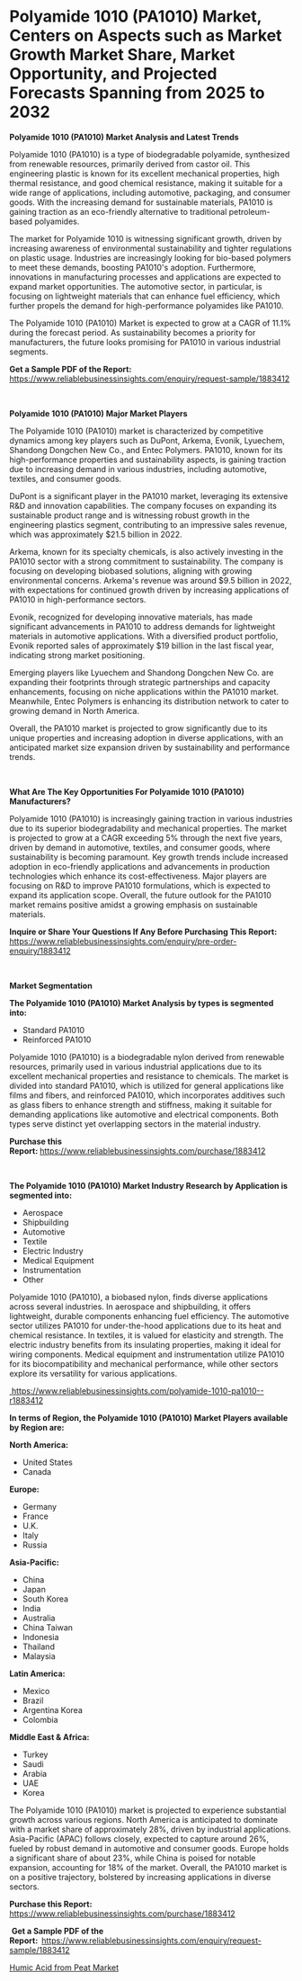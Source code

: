 <p><h1>Polyamide 1010 (PA1010) Market, Centers on Aspects such as Market Growth Market Share, Market Opportunity, and Projected Forecasts Spanning from 2025 to 2032</h1></p><p><strong>Polyamide 1010 (PA1010) Market Analysis and Latest Trends</strong></p>
<p><p>Polyamide 1010 (PA1010) is a type of biodegradable polyamide, synthesized from renewable resources, primarily derived from castor oil. This engineering plastic is known for its excellent mechanical properties, high thermal resistance, and good chemical resistance, making it suitable for a wide range of applications, including automotive, packaging, and consumer goods. With the increasing demand for sustainable materials, PA1010 is gaining traction as an eco-friendly alternative to traditional petroleum-based polyamides.</p><p>The market for Polyamide 1010 is witnessing significant growth, driven by increasing awareness of environmental sustainability and tighter regulations on plastic usage. Industries are increasingly looking for bio-based polymers to meet these demands, boosting PA1010's adoption. Furthermore, innovations in manufacturing processes and applications are expected to expand market opportunities. The automotive sector, in particular, is focusing on lightweight materials that can enhance fuel efficiency, which further propels the demand for high-performance polyamides like PA1010.</p><p>The Polyamide 1010 (PA1010) Market is expected to grow at a CAGR of 11.1% during the forecast period. As sustainability becomes a priority for manufacturers, the future looks promising for PA1010 in various industrial segments.</p></p>
<p><strong>Get a Sample PDF of the Report:&nbsp;</strong> <a href="https://www.reliablebusinessinsights.com/enquiry/request-sample/1883412?utm_campaign=2247&utm_medium=2&utm_source=Github&utm_content=ia&utm_term=03042025&utm_id=polyamide-1010-pa1010">https://www.reliablebusinessinsights.com/enquiry/request-sample/1883412</a></p>
<p>&nbsp;</p>
<p><strong>Polyamide 1010 (PA1010) Major Market Players</strong></p>
<p><p>The Polyamide 1010 (PA1010) market is characterized by competitive dynamics among key players such as DuPont, Arkema, Evonik, Lyuechem, Shandong Dongchen New Co., and Entec Polymers. PA1010, known for its high-performance properties and sustainability aspects, is gaining traction due to increasing demand in various industries, including automotive, textiles, and consumer goods.</p><p>DuPont is a significant player in the PA1010 market, leveraging its extensive R&D and innovation capabilities. The company focuses on expanding its sustainable product range and is witnessing robust growth in the engineering plastics segment, contributing to an impressive sales revenue, which was approximately $21.5 billion in 2022.</p><p>Arkema, known for its specialty chemicals, is also actively investing in the PA1010 sector with a strong commitment to sustainability. The company is focusing on developing biobased solutions, aligning with growing environmental concerns. Arkema's revenue was around $9.5 billion in 2022, with expectations for continued growth driven by increasing applications of PA1010 in high-performance sectors.</p><p>Evonik, recognized for developing innovative materials, has made significant advancements in PA1010 to address demands for lightweight materials in automotive applications. With a diversified product portfolio, Evonik reported sales of approximately $19 billion in the last fiscal year, indicating strong market positioning.</p><p>Emerging players like Lyuechem and Shandong Dongchen New Co. are expanding their footprints through strategic partnerships and capacity enhancements, focusing on niche applications within the PA1010 market. Meanwhile, Entec Polymers is enhancing its distribution network to cater to growing demand in North America.</p><p>Overall, the PA1010 market is projected to grow significantly due to its unique properties and increasing adoption in diverse applications, with an anticipated market size expansion driven by sustainability and performance trends.</p></p>
<p>&nbsp;</p>
<p><strong>What Are The Key Opportunities For Polyamide 1010 (PA1010) Manufacturers?</strong></p>
<p><p>Polyamide 1010 (PA1010) is increasingly gaining traction in various industries due to its superior biodegradability and mechanical properties. The market is projected to grow at a CAGR exceeding 5% through the next five years, driven by demand in automotive, textiles, and consumer goods, where sustainability is becoming paramount. Key growth trends include increased adoption in eco-friendly applications and advancements in production technologies which enhance its cost-effectiveness. Major players are focusing on R&D to improve PA1010 formulations, which is expected to expand its application scope. Overall, the future outlook for the PA1010 market remains positive amidst a growing emphasis on sustainable materials.</p></p>
<p><strong>Inquire or Share Your Questions If Any Before Purchasing This Report:</strong> <a href="https://www.reliablebusinessinsights.com/enquiry/pre-order-enquiry/1883412?utm_campaign=2247&utm_medium=2&utm_source=Github&utm_content=ia&utm_term=03042025&utm_id=polyamide-1010-pa1010">https://www.reliablebusinessinsights.com/enquiry/pre-order-enquiry/1883412</a></p>
<p>&nbsp;</p>
<p><strong>Market Segmentation</strong></p>
<p><strong>The Polyamide 1010 (PA1010) Market Analysis by types is segmented into:</strong></p>
<p><ul><li>Standard PA1010</li><li>Reinforced PA1010</li></ul></p>
<p><p>Polyamide 1010 (PA1010) is a biodegradable nylon derived from renewable resources, primarily used in various industrial applications due to its excellent mechanical properties and resistance to chemicals. The market is divided into standard PA1010, which is utilized for general applications like films and fibers, and reinforced PA1010, which incorporates additives such as glass fibers to enhance strength and stiffness, making it suitable for demanding applications like automotive and electrical components. Both types serve distinct yet overlapping sectors in the material industry.</p></p>
<p><strong>Purchase this Report:&nbsp;</strong><a href="https://www.reliablebusinessinsights.com/purchase/1883412?utm_campaign=2247&utm_medium=2&utm_source=Github&utm_content=ia&utm_term=03042025&utm_id=polyamide-1010-pa1010">https://www.reliablebusinessinsights.com/purchase/1883412</a></p>
<p>&nbsp;</p>
<p><strong>The Polyamide 1010 (PA1010) Market Industry Research by Application is segmented into:</strong></p>
<p><ul><li>Aerospace</li><li>Shipbuilding</li><li>Automotive</li><li>Textile</li><li>Electric Industry</li><li>Medical Equipment</li><li>Instrumentation</li><li>Other</li></ul></p>
<p><p>Polyamide 1010 (PA1010), a biobased nylon, finds diverse applications across several industries. In aerospace and shipbuilding, it offers lightweight, durable components enhancing fuel efficiency. The automotive sector utilizes PA1010 for under-the-hood applications due to its heat and chemical resistance. In textiles, it is valued for elasticity and strength. The electric industry benefits from its insulating properties, making it ideal for wiring components. Medical equipment and instrumentation utilize PA1010 for its biocompatibility and mechanical performance, while other sectors explore its versatility for various applications.</p></p>
<p><a href="https://www.reliablebusinessinsights.com/polyamide-1010-pa1010--r1883412?utm_campaign=2247&utm_medium=2&utm_source=Github&utm_content=ia&utm_term=03042025&utm_id=polyamide-1010-pa1010">&nbsp;https://www.reliablebusinessinsights.com/polyamide-1010-pa1010--r1883412</a></p>
<p><strong>In terms of Region, the Polyamide 1010 (PA1010) Market Players available by Region are:</strong></p>
<p>
    <p> <strong> North America: </strong>
        <ul>
            <li>United States</li>
            <li>Canada</li>
        </ul>
        </p> 
    <p> <strong> Europe: </strong>
        <ul>
            <li>Germany</li>
            <li>France</li>
            <li>U.K.</li>
            <li>Italy</li>
            <li>Russia</li>
        </ul>
        </p> 
    <p> <strong> Asia-Pacific: </strong>
        <ul>
            <li>China</li>
            <li>Japan</li>
            <li>South Korea</li>
            <li>India</li>
            <li>Australia</li>
            <li>China Taiwan</li>
            <li>Indonesia</li>
            <li>Thailand</li>
            <li>Malaysia</li>
        </ul>
        </p> 
    <p> <strong> Latin America: </strong>
        <ul>
            <li>Mexico</li>
            <li>Brazil</li>
            <li>Argentina Korea</li>
            <li>Colombia</li>
        </ul>
        </p> 
    <p> <strong> Middle East & Africa: </strong>
        <ul>
            <li>Turkey</li>
            <li>Saudi</li>
            <li>Arabia</li>
            <li>UAE</li>
            <li>Korea</li>
        </ul>
    </p>
    </p>
<p><p>The Polyamide 1010 (PA1010) market is projected to experience substantial growth across various regions. North America is anticipated to dominate with a market share of approximately 28%, driven by industrial applications. Asia-Pacific (APAC) follows closely, expected to capture around 26%, fueled by robust demand in automotive and consumer goods. Europe holds a significant share of about 23%, while China is poised for notable expansion, accounting for 18% of the market. Overall, the PA1010 market is on a positive trajectory, bolstered by increasing applications in diverse sectors.</p></p>
<p><strong>Purchase this Report: </strong><a href="https://www.reliablebusinessinsights.com/purchase/1883412?utm_campaign=2247&utm_medium=2&utm_source=Github&utm_content=ia&utm_term=03042025&utm_id=polyamide-1010-pa1010">https://www.reliablebusinessinsights.com/purchase/1883412</a></p>
<p>&nbsp;<strong>Get a Sample PDF of the Report:&nbsp;&nbsp;</strong><a href="https://www.reliablebusinessinsights.com/enquiry/request-sample/1883412?utm_campaign=2247&utm_medium=2&utm_source=Github&utm_content=ia&utm_term=03042025&utm_id=polyamide-1010-pa1010">https://www.reliablebusinessinsights.com/enquiry/request-sample/1883412</a></p>
<p><strong></strong></p>
<p><p><a href="https://github.com/bensemilia864/Market-Research-Report-List-1/blob/main/humic-acid-from-peat-market.md?utm_campaign=2247&utm_medium=2&utm_source=Github&utm_content=ia&utm_term=03042025&utm_id=polyamide-1010-pa1010">Humic Acid from Peat Market</a></p></p>